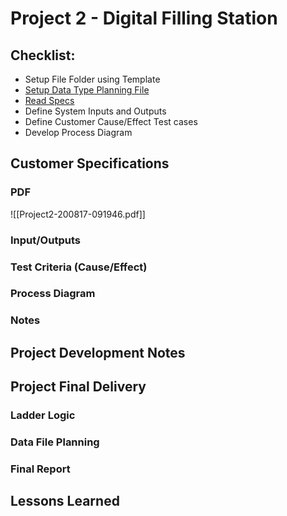 # Project 2 - Digital Filling Station
## Checklist:
- Setup File Folder using Template
- [Setup Data Type Planning File](https://docs.google.com/spreadsheets/d/1E7w4lTBc3KbPq-TJDU3Yv7Jzpnvk4Pch6cOKYsRYWHQ/edit?usp=sharing)
- [Read Specs](obsidian://open?vault=AdamsObsidianNotes&file=Classes%2FPLC-Notes%2FPLC%20Fundamentals%20(Level%202)%2Fattachments%2FProject2-200817-091946.pdf)
- Define System Inputs and Outputs
- Define Customer Cause/Effect Test cases
- Develop Process Diagram
## Customer Specifications
### PDF
![[Project2-200817-091946.pdf]]
### Input/Outputs
### Test Criteria (Cause/Effect)
### Process Diagram
### Notes
## Project Development Notes
## Project Final Delivery
### Ladder Logic
### Data File Planning
### Final Report
## Lessons Learned